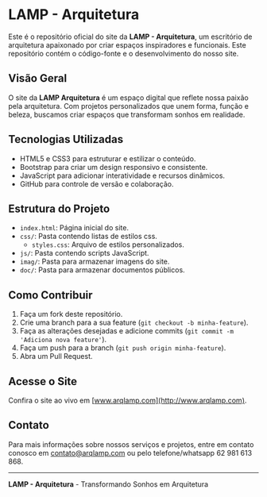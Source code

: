 # LAMP - Arquitetura

Este é o repositório oficial do site da **LAMP - Arquitetura**, um escritório de arquitetura apaixonado por criar espaços inspiradores e funcionais. Este repositório contém o código-fonte e o desenvolvimento do nosso site.

## Visão Geral

O site da **LAMP Arquitetura** é um espaço digital que reflete nossa paixão pela arquitetura. Com projetos personalizados que unem forma, função e beleza, buscamos criar espaços que transformam sonhos em realidade.

## Tecnologias Utilizadas

- HTML5 e CSS3 para estruturar e estilizar o conteúdo.
- Bootstrap para criar um design responsivo e consistente.
- JavaScript para adicionar interatividade e recursos dinâmicos.
- GitHub para controle de versão e colaboração.

## Estrutura do Projeto

- `index.html`: Página inicial do site.
- `css/`: Pasta contendo listas de estilos css.
  - `styles.css`: Arquivo de estilos personalizados.
- `js/`: Pasta contendo scripts JavaScript.
- `imag/`: Pasta para armazenar imagens do site.
- `doc/`: Pasta para armazenar documentos públicos.

## Como Contribuir

1. Faça um fork deste repositório.
2. Crie uma branch para a sua feature (`git checkout -b minha-feature`).
3. Faça as alterações desejadas e adicione commits (`git commit -m 'Adiciona nova feature'`).
4. Faça um push para a branch (`git push origin minha-feature`).
5. Abra um Pull Request.

## Acesse o Site

Confira o site ao vivo em [www.arqlamp.com](http://www.arqlamp.com).

## Contato

Para mais informações sobre nossos serviços e projetos, entre em contato conosco em contato@arqlamp.com ou pelo telefone/whatsapp 62 981 613 868.

---

**LAMP - Arquitetura** - Transformando Sonhos em Arquitetura
